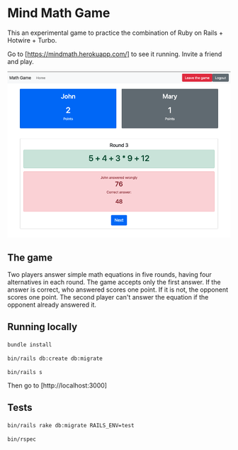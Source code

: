 # Mind Math Game

This an experimental game to practice the combination of Ruby on Rails + Hotwire + Turbo.

Go to [https://mindmath.herokuapp.com/] to see it running. Invite a friend and play.

![alt text](https://github.com/tiagogeraldi/math_game/blob/master/public/demo.png?raw=true)

## The game

Two players answer simple math equations in five rounds, having four alternatives in each round. The game accepts only the first answer. If the answer is correct, who answered scores one point. If it is not, the opponent scores one point. The second player can't answer the equation if the opponent already answered it.

## Running locally

`bundle install`

`bin/rails db:create db:migrate`

`bin/rails s`

Then go to [http://localhost:3000]


## Tests

`bin/rails rake db:migrate RAILS_ENV=test`

`bin/rspec`
